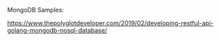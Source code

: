 MongoDB Samples:


https://www.thepolyglotdeveloper.com/2019/02/developing-restful-api-golang-mongodb-nosql-database/